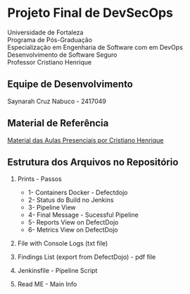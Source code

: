 # Projeto Final de DevSecOps

Universidade de Fortaleza  
Programa de Pós-Graduação  
Especialização em Engenharia de Software com em DevOps  
Desenvolvimento de Software Seguro  
Professor Cristiano Henrique 



## Equipe de Desenvolvimento

Saynarah Cruz Nabuco - 2417049 


## Material de Referência

[Material das Aulas Presenciais por Cristiano Henrique](https://www.canva.com/design/DAGV7bxZHFo/XvyFdhGCml1YBpR_2b30eg/edit)


## Estrutura dos Arquivos no Repositório

1. Prints - Passos  

    * 1- Containers Docker - Defectdojo
    * 2- Status do Build no Jenkins
    * 3- Pipeline View
    * 4- Final Message - Sucessful Pipeline
    * 5- Reports View on DefectDojo
    * 6- Metrics View on DefectDojo


2.  File with Console Logs (txt file)
3.  Findings List (export from DefectDojo) - pdf file
4.  Jenkinsfile - Pipeline Script 
5.  Read ME - Main Info
    
